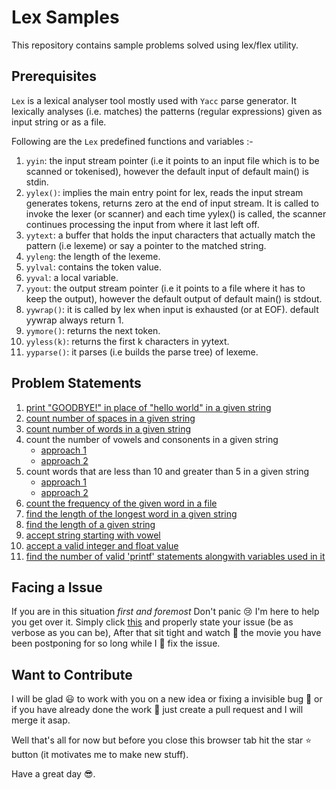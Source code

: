 # Lex Samples

This repository contains sample problems solved using lex/flex utility.

## Prerequisites

`Lex` is a lexical analyser tool mostly used with `Yacc` parse generator. It lexically analyses (i.e. matches) the patterns (regular expressions) given as input string or as a file.

Following are the `Lex` predefined functions and variables :-

1. `yyin`: the input stream pointer (i.e it points to an input file which is to be scanned or tokenised), however the default input of default main() is stdin.
2. `yylex()`: implies the main entry point for lex, reads the input stream generates tokens, returns zero at the end of input stream. It is called to invoke the lexer (or scanner) and each time yylex() is called, the scanner continues processing the input from where it last left off.
3. `yytext`: a buffer that holds the input characters that actually match the pattern (i.e lexeme) or say a pointer to the matched string.
4. `yyleng`: the length of the lexeme.
5. `yylval`: contains the token value.
6. `yyval`: a local variable.
7. `yyout`: the output stream pointer (i.e it points to a file where it has to keep the output), however the default output of default main() is stdout.
8. `yywrap()`: it is called by lex when input is exhausted (or at EOF). default yywrap always return 1.
9. `yymore()`: returns the next token.
10. `yyless(k)`: returns the first k characters in yytext.
11. `yyparse()`: it parses (i.e builds the parse tree) of lexeme.

## Problem Statements

1. [print "GOODBYE!" in place of "hello world" in a given string](p1.lex)
2. [count number of spaces in a given string](p2.lex)
3. [count number of words in a given string](p3.lex)
4. count the number of vowels and consonents in a given string
	* [approach 1](p4_1.lex)
	* [approach 2](p4_2.lex)
5. count words that are less than 10 and greater than 5 in a given string
	* [approach 1](p5_1.lex)
	* [approach 2](p5_2.lex)
6. [count the frequency of the given word in a file](p6.lex)
7. [find the length of the longest word in a given string](p7.lex)
8. [find the length of a given string](p8.lex)
9. [accept string starting with vowel](p9.lex)
10. [accept a valid integer and float value](p10.lex)
11. [find the number of valid 'printf' statements alongwith variables used in it](p11.lex)

## Facing a Issue

If you are in this situation _first and foremost_ Don't panic :cry: I'm here to help you get over it. Simply click [this](https://github.com/Hoosier-Daddy/lex-samples/issues) and properly state your issue (be as verbose as you can be), After that sit tight and watch :movie_camera: the movie you have been postponing for so long while I :construction_worker: fix the issue.

## Want to Contribute

I will be glad :smiley: to work with you on a new idea or fixing a invisible bug :bug: or if you have already done the work :hammer: just create a pull request and I will merge it asap.

Well that's all for now but before you close this browser tab hit the star :star: button (it motivates me to make new stuff).

Have a great day :sunglasses:.
